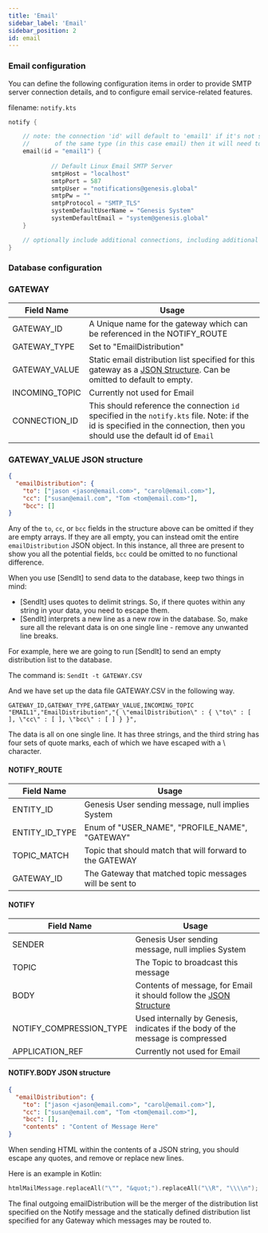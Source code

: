 ```yaml
---
title: 'Email'
sidebar_label: 'Email'
sidebar_position: 2
id: email
---
```



### Email configuration

You can define the following configuration items in order to provide SMTP server connection details, and to configure email service-related features.

filename: ```notify.kts```

```kotlin
notify {

    // note: the connection 'id' will default to 'email1' if it's not specified, however if you have multiple connections
    //       of the same type (in this case email) then it will need to be specified.
    email(id = "email1") {
    
            // Default Linux Email SMTP Server
            smtpHost = "localhost"
            smtpPort = 587
            smtpUser = "notifications@genesis.global"
            smtpPw = ""
            smtpProtocol = "SMTP_TLS"
            systemDefaultUserName = "Genesis System"
            systemDefaultEmail = "system@genesis.global"
    }

    // optionally include additional connections, including additional Symphony, Email
}
```

### Database configuration

### GATEWAY

| Field Name | Usage |
| --- | --- |
| GATEWAY_ID | A Unique name for the gateway which can be referenced in the NOTIFY_ROUTE   |
| GATEWAY_TYPE | Set to "EmailDistribution" |
| GATEWAY_VALUE | Static email distribution list specified for this gateway as a [JSON Structure](#GATEWAY_VALUE-JSON-Structure). Can be omitted to default to empty.  |
| INCOMING_TOPIC | Currently not used for Email |
| CONNECTION_ID | This should reference the connection `id` specified in the ```notify.kts``` file. Note: if the id is specified in the connection, then you should use the default id of `Email`

### GATEWAY_VALUE JSON structure
```json
{
  "emailDistribution": {
    "to": ["jason <jason@email.com>", "carol@email.com>"],
    "cc": ["susan@email.com", "Tom <tom@email.com>"],
    "bcc": []
} 
```
Any of the `to`, `cc`, or `bcc` fields in the structure above can be omitted if they are empty arrays. If they are all empty, you can instead omit the entire `emailDistribution` JSON object. In this instance, all three are present to show you all the potential fields, `bcc` could be omitted to no functional difference.

When you use [SendIt] to send data to the database, keep two things in mind:

* [SendIt] uses quotes to delimit strings. So, if there quotes within any string in your data, you need to escape them.
* [SendIt] interprets a new line as a new row in the database. So, make sure all the relevant data is on one single line - remove any unwanted line breaks.

For example, here we are going to run [SendIt] to send an empty distribution list to the database.

The command is:  `SendIt -t GATEWAY.CSV`

And we have set up the data file GATEWAY.CSV in the following way.

```text
GATEWAY_ID,GATEWAY_TYPE,GATEWAY_VALUE,INCOMING_TOPIC
"EMAIL1","EmailDistribution","{ \"emailDistribution\" : { \"to\" : [ ], \"cc\" : [ ], \"bcc\" : [ ] } }",
```
The data is all on one single line. It has three strings, and the third string has four sets of quote marks, each of which we have escaped with a \ character.

#### NOTIFY_ROUTE
| Field Name | Usage |
| --- | --- |
| ENTITY_ID | Genesis User sending message, null implies System |
| ENTITY_ID_TYPE | Enum of "USER_NAME", "PROFILE_NAME", "GATEWAY" |
| TOPIC_MATCH | Topic that should match that will forward to the GATEWAY |
| GATEWAY_ID | The Gateway that matched topic messages will be sent to |


#### NOTIFY
| Field Name | Usage |
| --- | --- |
| SENDER | Genesis User sending message, null implies System |
| TOPIC | The Topic to broadcast this message |
| BODY | Contents of message, for Email it should follow the [JSON Structure](#NOTIFY.BODY-JSON-Structure) |
| NOTIFY_COMPRESSION_TYPE | Used internally by Genesis, indicates if the body of the message is compressed |
| APPLICATION_REF | Currently not used for Email |

#### NOTIFY.BODY JSON structure
```json
{
  "emailDistribution": {
    "to": ["jason <jason@email.com>", "carol@email.com>"],
    "cc": ["susan@email.com", "Tom <tom@email.com>"],
    "bcc": [],
    "contents" : "Content of Message Here"
} 
```

When sending HTML within the contents of a JSON string, you should escape any quotes, and remove or replace new lines.

Here is an example in Kotlin:
```kotlin
htmlMailMessage.replaceAll("\"", "&quot;").replaceAll("\\R", "\\\\n");
```

The final outgoing emailDistribution will be the merger of the distribution list specified on the Notify message and the statically defined distribution list specified for any Gateway which messages may be routed to.

